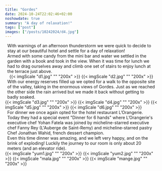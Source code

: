 ```yaml
---
title: "Gordes"
date: 2024-10-24T22:02:46+02:00
noshowdate: true
summary: "A day of relaxation!"
tags: ["post"]
images: ["/posts/10242024/d4.jpg"]
---
```





<div style="display:flex; justify-content: center">
<div style="flex-basis: 97%">
With warnings of an afternoon thunderstorm we were quick to decide to stay at our beautiful hotel and settle for a day of relaxation!<br>
Armed with some candy from the mini bar and water we settled in the garden with a book and took in the view. When it was time for lunch we had to drag ourselves away and climb one set of stairs to enjoy lunch at the terrace just above. 


</div>
</div>

<div style="display:flex; justify-content: center; flex-wrap: wrap">
{{< imgScale "d1.jpg" "" "200x" >}}
{{< imgScale "d2.jpg" "" "200x" >}}
</div>


<div style="display:flex; justify-content: center">
<div style="flex-basis: 97%">
With our energy reserves filled up we opted for a walk to the opposite site of the valley, taking in the enormous views of Gordes. Just as we reached the other side the rain arrived but we made it back without getting to badly soaked.  
</div>
</div>

<div style="display:flex; justify-content: center; flex-wrap: wrap">
{{< imgScale "d3.jpg" "" "200x" >}}
{{< imgScale "d4.jpg" "" "200x" >}}
{{< imgScale "d5.jpg" "" "200x" >}}
{{< imgScale "d6.jpg" "" "200x" >}}
</div>

<div style="display:flex; justify-content: center">
<div style="flex-basis: 97%">
For dinner we once again opted for the hotel restaurant L’Orangerie. Today they had a special event "Dinner for 6 hands" where L’Orangerie's executive chef Yohan Fatela was joined by micheline-starred executive chef Fanny Rey (L'Auberge de Saint-Remy) and micheline-starred pastry Chef Jonathan Wahid, french dessert champion. <br>
Even this time dinner was amazing, and we left very happy, and on the brink of exploding! Luckily the journey to our room is only about 20 meters (and an elevator ride).
</div>
</div>

<div style="display:flex; justify-content: center; flex-wrap: wrap">
{{< imgScale "yum1.jpg" "" "200x" >}}
{{< imgScale "yum2.jpg" "" "200x" >}}
{{< imgScale "mala.jpg" "" "200x" >}}
{{< imgScale "mange.jpg" "" "200x" >}}
</div>
